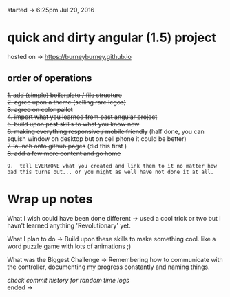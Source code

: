 started -> 6:25pm  Jul 20, 2016  

# quick and dirty angular (1.5) project  
hosted on ->  https://burneyburney.github.io    
## order of operations
~~1.  add (simple) boilerplate / file structure~~  
~~2.  agree upon a theme (selling rare legos)~~  
~~3.  agree on color pallet~~  
~~4.  import what you learned from past angular project~~  
~~5. build upon past skills to what you know now~~  
    ~~6.  making everything responsive / mobile friendly~~ (half done, you can squish window on desktop but on cell phone it could be better)  
    ~~7.  launch onto github pages~~ (did this first )  
    ~~8. add a few more content and go home~~  

    9.  tell EVERYONE what you created and link them to it no matter how bad this turns out... or you might as well have not done it at all.


# Wrap up notes

What I wish could have been done different ->    used a cool trick or two but I havn't learned anything 'Revolutionary' yet.

What I plan to do -> Build upon these skills to make something cool. like a word puzzle game with lots of animations ;)  

What was the Biggest Challenge -> Remembering how to communicate with the controller, documenting my progress constantly and naming things.

_check commit history for random time logs_    
ended ->    
